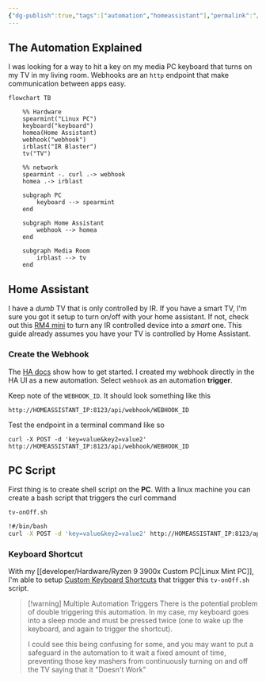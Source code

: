 ```yaml
---
{"dg-publish":true,"tags":["automation","homeassistant"],"permalink":"/developer/home-assistant/computer-keyboard-key-to-trigger-home-assistant-webhook/","dgPassFrontmatter":true}
---
```


## The Automation Explained
I was looking for a way to hit a key on my media PC keyboard that turns on my TV in my living room. Webhooks are an `http` endpoint that make communication between apps easy. 

```mermaid
flowchart TB

	%% Hardware
	spearmint("Linux PC") 
	keyboard("keyboard")
	homea(Home Assistant)
	webhook("webhook")
	irblast("IR Blaster")
	tv("TV")

	%% network
	spearmint -. curl .-> webhook
	homea .-> irblast
	
	subgraph PC
		keyboard --> spearmint
	end

	subgraph Home Assistant
		webhook --> homea
	end
	
	subgraph Media Room
		irblast --> tv
	end
```
## Home Assistant
I have a *dumb* TV that is only controlled by IR. If you have a smart TV, I'm sure you got it setup to turn on/off with your home assistant. If not, check out this [RM4 mini](https://ebroadlink.com/products/broadlink-rm4-mini-universal-remote-wi-fi-ir-control-hub_certified-wwa-work-with-alexa_-black) to turn any IR controlled device into a *smart* one. This guide already assumes you have your TV is controlled by Home Assistant.
### Create the Webhook
The [HA docs](https://www.home-assistant.io/docs/automation/trigger/#webhook-trigger) show how to get started. I created my webhook directly in the HA UI as a new automation. Select `webhook` as an automation **trigger**. 

Keep note of the `WEBHOOK_ID`. It should look something like this

```shell
http://HOMEASSISTANT_IP:8123/api/webhook/WEBHOOK_ID
```

Test the endpoint in a terminal command like so

```shell
curl -X POST -d 'key=value&key2=value2' http://HOMEASSISTANT_IP:8123/api/webhook/WEBHOOK_ID
```
## PC Script
First thing is to create shell script on the **PC**. With a linux machine you can create a bash script that triggers the curl command

`tv-onOff.sh`
```bash
!#/bin/bash
curl -X POST -d 'key=value&key2=value2' http://HOMEASSISTANT_IP:8123/api/webhook/WEBHOOK_ID
```
### Keyboard Shortcut
With my  [[developer/Hardware/Ryzen 9 3900x Custom PC\|Linux Mint PC]], I'm able to setup [Custom Keyboard Shortcuts](https://www.technipages.com/linux-mint-how-to-create-new-custom-keyboard-shortcuts/) that trigger this `tv-onOff.sh` script. 

> [!warning] Multiple Automation Triggers
> There is the potential problem of double triggering this automation. In my case, my keyboard goes into a sleep mode and must be pressed twice (one to wake up the keyboard, and again to trigger the shortcut).
> 
> I could see this being confusing for some, and you may want to put a safeguard in the automation to it wait a fixed amount of time, preventing those key mashers from continuously turning on and off the TV saying that it "Doesn't Work"

